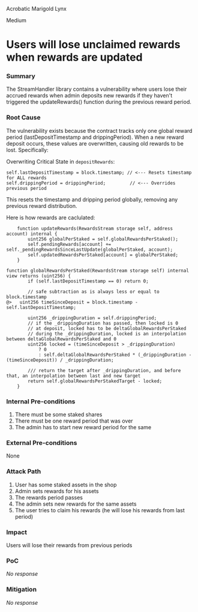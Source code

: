 Acrobatic Marigold Lynx

Medium

# Users will lose unclaimed rewards when rewards are updated

### Summary

The StreamHandler library contains a vulnerability where users lose their accrued rewards when admin deposits new rewards if they haven't triggered the updateRewards() function during the previous reward period.

### Root Cause

The vulnerability exists because the contract tracks only one global reward period (lastDepositTimestamp and drippingPeriod). When a new reward deposit occurs, these values are overwritten, causing old rewards to be lost. Specifically:

Overwriting Critical State in `depositRewards`:

```solidity
self.lastDepositTimestamp = block.timestamp; // <--- Resets timestamp for ALL rewards
self.drippingPeriod = drippingPeriod;         // <--- Overrides previous period
```

This resets the timestamp and dripping period globally, removing any previous reward distribution.

Here is how rewards are caclulated:
```solidity
    function updateRewards(RewardsStream storage self, address account) internal {
        uint256 globalPerStaked = self.globalRewardsPerStaked();
        self.pendingRewards[account] += self._pendingRewardsSinceLastUpdate(globalPerStaked, account);
        self.updatedRewardsPerStaked[account] = globalPerStaked;
    }
```
```solidity
function globalRewardsPerStaked(RewardsStream storage self) internal view returns (uint256) {
        if (self.lastDepositTimestamp == 0) return 0;

        // safe subtraction as is always less or equal to block.timestamp
@>   uint256 timeSinceDeposit = block.timestamp - self.lastDepositTimestamp;

        uint256 _drippingDuration = self.drippingPeriod;
        // if the _drippingDuration has passed, then locked is 0
        // at deposit, locked has to be deltaGlobalRewardsPerStaked
        // during the _drippingDuration, locked is an interpolation between deltaGlobalRewardsPerStaked and 0
        uint256 locked = (timeSinceDeposit > _drippingDuration)
            ? 0
            : self.deltaGlobalRewardsPerStaked * (_drippingDuration - (timeSinceDeposit)) / _drippingDuration;

        /// return the target after _drippingDuration, and before that, an interpolation between last and new target
        return self.globalRewardsPerStakedTarget - locked;
    }
```



### Internal Pre-conditions

1. There must be some staked shares
2. There must be one reward period that was over
3. The admin has to start new reward period for the same 

### External Pre-conditions

None

### Attack Path

1. User has some staked assets in the shop
2. Admin sets rewards for his assets
3. The rewards period passes
4. The admin sets new rewards for the same assets
5. The user tries to claim his rewards (he will lose his rewards from last period)

### Impact

Users will lose their rewards from previous periods

### PoC

_No response_

### Mitigation

_No response_